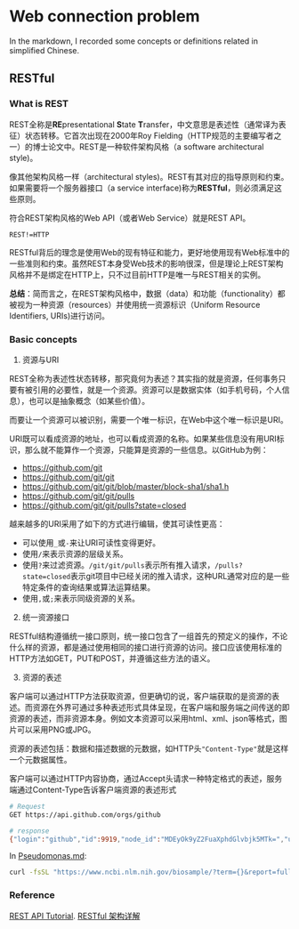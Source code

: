 # Web connection problem

In the markdown, I recorded some concepts or definitions related in simplified Chinese.

## RESTful

### What is REST

REST全称是**RE**presentational **S**tate **T**ransfer，中文意思是表述性（通常译为表征）状态转移。它首次出现在2000年Roy Fielding（HTTP规范的主要编写者之一）的博士论文中。REST是一种软件架构风格（a software architectural style)。

像其他架构风格一样（architectural styles)。REST有其对应的指导原则和约束。如果需要将一个服务器接口（a service interface)称为**RESTful**，则必须满足这些原则。

符合REST架构风格的Web API（或者Web Service）就是REST API。

`REST!=HTTP`

RESTful背后的理念是使用Web的现有特征和能力，更好地使用现有Web标准中的一些准则和约束。虽然REST本身受Web技术的影响很深，但是理论上REST架构风格并不是绑定在HTTP上，只不过目前HTTP是唯一与REST相关的实例。

**总结**：简而言之，在REST架构风格中，数据（data）和功能（functionality）都被视为一种资源（resources）并使用统一资源标识（Uniform Resource Identifiers, URIs)进行访问。

### Basic concepts

1. 资源与URI

REST全称为表述性状态转移，那究竟何为表述？其实指的就是资源，任何事务只要有被引用的必要性，就是一个资源。资源可以是数据实体（如手机号码，个人信息），也可以是抽象概念（如某些价值）。

而要让一个资源可以被识别，需要一个唯一标识，在Web中这个唯一标识是URI。

URI既可以看成资源的地址，也可以看成资源的名称。如果某些信息没有用URI标识，那么就不能算作一个资源，只能算是资源的一些信息。以GitHub为例：

- https://github.com/git
- https://github.com/git/git
- https://github.com/git/git/blob/master/block-sha1/sha1.h
- https://github.com/git/git/pulls
- https://github.com/git/git/pulls?state=closed

越来越多的URI采用了如下的方式进行编辑，使其可读性更高：

- 可以使用`_`或`-`来让URI可读性变得更好。
- 使用`/`来表示资源的层级关系。
- 使用`?`来过滤资源。`/git/git/pulls`表示所有推入请求，`/pulls?state=closed`表示git项目中已经关闭的推入请求，这种URL通常对应的是一些特定条件的查询结果或算法运算结果。
- 使用`,`或`;`来表示同级资源的关系。

2. 统一资源接口

RESTful结构遵循统一接口原则，统一接口包含了一组首先的预定义的操作，不论什么样的资源，都是通过使用相同的接口进行资源的访问。接口应该使用标准的HTTP方法如GET，PUT和POST，并遵循这些方法的语义。

3. 资源的表述

客户端可以通过HTTP方法获取资源，但更确切的说，客户端获取的是资源的表述。而资源在外界可通过多种表述形式具体呈现，在客户端和服务端之间传送的即资源的表述，而非资源本身。例如文本资源可以采用html、xml、json等格式，图片可以采用PNG或JPG。

资源的表述包括：数据和描述数据的元数据，如HTTP头`"Content-Type"`就是这样一个元数据属性。

客户端可以通过HTTP内容协商，通过Accept头请求一种特定格式的表述，服务端通过Content-Type告诉客户端资源的表述形式

```bash
# Request
GET https://api.github.com/orgs/github

# response
{"login":"github","id":9919,"node_id":"MDEyOk9yZ2FuaXphdGlvbjk5MTk=","url":"https://api.github.com/orgs/github","repos_url":"https://api.github.com/orgs/github/repos","events_url":"https://api.github.com/orgs/github/events","hooks_url":"https://api.github.com/orgs/github/hooks","issues_url":"https://api.github.com/orgs/github/issues","members_url":"https://api.github.com/orgs/github/members{/member}","public_members_url":"https://api.github.com/orgs/github/public_members{/member}","avatar_url":"https://avatars.githubusercontent.com/u/9919?v=4","description":"How people build software.","name":"GitHub","company":null,"blog":"https://github.com/about","location":"San Francisco, CA","email":null,"twitter_username":null,"is_verified":true,"has_organization_projects":true,"has_repository_projects":true,"public_repos":420,"public_gists":0,"followers":0,"following":0,"html_url":"https://github.com/github","created_at":"2008-05-11T04:37:31Z","updated_at":"2022-04-08T10:02:08Z","type":"Organization"}
```

In [Pseudomonas.md](https://github.com/jdasfd/withncbi_note/blob/main/note/Pseudomonas.md):

```bash
curl -fsSL "https://www.ncbi.nlm.nih.gov/biosample/?term={}&report=full&format=text" -o biosample/{}.txt
```

### Reference

[REST API Tutorial](https://restfulapi.net/).
[RESTful 架构详解](https://www.runoob.com/w3cnote/restful-architecture.html)
